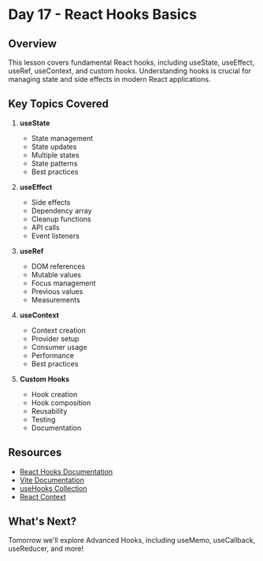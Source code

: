 # Day 17 - React Hooks Basics

## Overview
This lesson covers fundamental React hooks, including useState, useEffect, useRef, useContext, and custom hooks. Understanding hooks is crucial for managing state and side effects in modern React applications.

## Key Topics Covered
1. **useState**
   - State management
   - State updates
   - Multiple states
   - State patterns
   - Best practices

2. **useEffect**
   - Side effects
   - Dependency array
   - Cleanup functions
   - API calls
   - Event listeners

3. **useRef**
   - DOM references
   - Mutable values
   - Focus management
   - Previous values
   - Measurements

4. **useContext**
   - Context creation
   - Provider setup
   - Consumer usage
   - Performance
   - Best practices

5. **Custom Hooks**
   - Hook creation
   - Hook composition
   - Reusability
   - Testing
   - Documentation

## Resources
- [React Hooks Documentation](https://react.dev/reference/react)
- [Vite Documentation](https://vitejs.dev/)
- [useHooks Collection](https://usehooks.com/)
- [React Context](https://react.dev/learn/passing-data-deeply-with-context)

## What's Next?
Tomorrow we'll explore Advanced Hooks, including useMemo, useCallback, useReducer, and more!